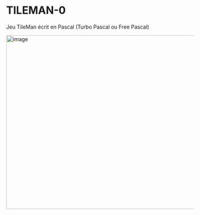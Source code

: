 # TILEMAN-0
Jeu TileMan écrit en Pascal (Turbo Pascal ou Free Pascal)

<img width="637" height="467" alt="image" src="https://github.com/user-attachments/assets/11140f14-097c-4169-a672-9e29541fc1f9" />
